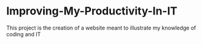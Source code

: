 # Improving-My-Productivity-In-IT
This project is the creation of a website meant to illustrate my knowledge of coding and IT
